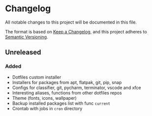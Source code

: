 # Changelog

All notable changes to this project will be documented in this file.

The format is based on [Keep a Changelog](https://keepachangelog.com/en/1.0.0/),
and this project adheres to [Semantic Versioning](https://semver.org/spec/v2.0.0.html).

## Unreleased

### Added

- Dotfiles custom installer
- Installers for packages from apt, flatpak, git, pip, snap
- Configs for classifier, git, pycharm, terminator, vscode and xfce
- Interesting aliases, functions from other dotfiles repos
- Theme (fonts, icons, wallpaper)
- Backup installed packages list with func `current`
- Crontab with jobs in `cron` directory